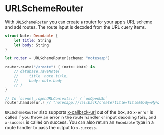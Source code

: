 # URLSchemeRouter

With `URLSchemeRouter` you can create a router for your app's URL scheme and add routes. The route input is decoded from the URL query items.

```swift
struct Note: Decodable {
    let title: String
    let body: String
}

let router = URLSchemeRouter(scheme: "notesapp")

router.route("/create") { (note: Note) in
    // database.saveNote(
    //     title: note.title,
    //     body: note.body
    // )
}

// In `scene(_:openURLContexts:)` / `onOpenURL`
router.handle(url) // "notesapp://callback/create?title=Title&body=My%20content"
```

`URLSchemeRouter` also supports [x-callback-url](https://x-callback-url.com/) out of the box, so `x-error` is called if you throw an error in the route handler or input decoding fails, and `x-success` is called on success. You can also return an `Encodable` type in a route handler to pass the output to `x-success`.  
